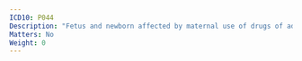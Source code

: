 ```yaml
---
ICD10: P044
Description: "Fetus and newborn affected by maternal use of drugs of addiction"
Matters: No
Weight: 0
---
```


